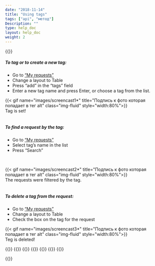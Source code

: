 ```yaml
---
date: "2018-11-14"
title: "Using tags"
tags: ["api", "метод"]
Description: ""
type: help_doc
layout: help_doc
weight: 2
---
```


{{<alert icon="info-circle" color="alert11-light" text="Tags allow you to find a requst among other requests." close="false">}}


##### To tag or to create a new tag:
* Go to  <a href=" https://my.fesco.com/requests" target="_blank">“My requests” </a>
* Change a layout to Table
* Press “add” in the “tags” field
* Enter a new tag name and press Enter, or choose a tag from the list. <br/>

{{< gif name="images/screencast1*" title="Подпись к фото которая попадает в тег alt" class="img-fluid" style="width:80%">}}
<br/>
Tag is set!
<br/>
<br/>
##### To find a request by the tag:
* Go to <a href=" https://my.fesco.com/requests" target="_blank">“My requests” </a> 
* Select tag’s name in the list
* Press “Search”
<br/>

{{< gif name="images/screencast2*" title="Подпись к фото которая попадает в тег alt" class="img-fluid" style="width:80%">}}
<br/>
The requests were filtered by the tag.
<br/>
<br/>
##### To delete a tag from the request:
* Go to <a href=" https://my.fesco.com/requests" target="_blank">“My requests” </a> 
* Change a layout to Table
* Check the box on the tag for the request<br/>

{{< gif name="images/screencast3*" title="Подпись к фото которая попадает в тег alt" class="img-fluid" style="width:80%">}}
 <br/>
Teg is deleted!
 <br/>

{{<seeAlso>}}
    {{<seeAlsoItem link="/all_orders/templates_and_drafts/" text="Drafts and templates">}}
    {{<seeAlsoItem link="/all_orders/errors/" text="Request errors">}}
    {{<seeAlsoItem link="/all_orders/popular_questions/" text="How to restore a cancelled request?">}}
    {{<seeAlsoItem link="/all_orders/popular_questions/" text="How to update a request?">}}
    {{<seeAlsoItem link="/all_orders/popular_questions/" text="When is the request moved to archive?">}}
{{</seeAlso>}}

{{<isHelpful>}}